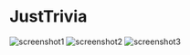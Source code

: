# JustTrivia
![screenshot1](https://user-images.githubusercontent.com/71199904/147749298-9d596870-7844-4cbd-96d3-9c98563753db.jpg)
![screenshot2](https://user-images.githubusercontent.com/71199904/147749300-7e30470f-b9b3-4418-9d42-d93a0f4bce03.jpg)
![screenshot3](https://user-images.githubusercontent.com/71199904/147749301-f44b50ed-8774-42f4-8a9a-e86818e894d1.jpg)
